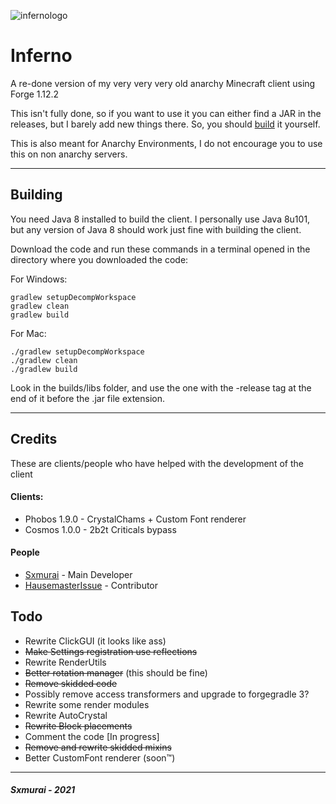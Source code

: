 ![infernologo](https://user-images.githubusercontent.com/90464553/133526203-64b11a67-e7c6-4f31-9fd1-05d9142227aa.png)
# Inferno

A re-done version of my very very very old anarchy Minecraft client using Forge 1.12.2

This isn't fully done, so if you want to use it you can either find a JAR in the releases, but I barely add new things there. So, you should [build](#building) it yourself.

This is also meant for Anarchy Environments, I do not encourage you to use this on non anarchy servers.

---

## Building

You need Java 8 installed to build the client. I personally use Java 8u101, but any version of Java 8 should work just fine with building the client.

Download the code and run these commands in a terminal opened in the directory where you downloaded the code:

For Windows:
```
gradlew setupDecompWorkspace
gradlew clean
gradlew build
```
For Mac:
```
./gradlew setupDecompWorkspace
./gradlew clean
./gradlew build
```

Look in the builds/libs folder, and use the one with the -release tag at the end of it before the .jar file extension.

---

## Credits

These are clients/people who have helped with the development of the client

#### Clients:
- Phobos 1.9.0 - CrystalChams + Custom Font renderer
- Cosmos 1.0.0 - 2b2t Criticals bypass

#### People
- [Sxmurai](https://github.com/Sxmurai) - Main Developer
- [HausemasterIssue](https://github.com/HausemasterIssue) - Contributor

## Todo

- Rewrite ClickGUI (it looks like ass)
- ~~Make Settings registration use reflections~~
- Rewrite RenderUtils
- ~~Better rotation manager~~ (this should be fine)
- ~~Remove skidded code~~
- Possibly remove access transformers and upgrade to forgegradle 3?
- Rewrite some render modules
- Rewrite AutoCrystal
- ~~Rewrite Block placements~~
- Comment the code [In progress]
- ~~Remove and rewrite skidded mixins~~
- Better CustomFont renderer (soon:tm:)

---

<h5>Sxmurai - 2021</h5>

